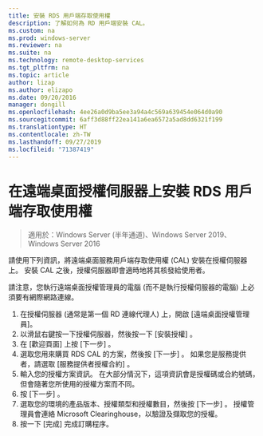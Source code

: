 ```yaml
---
title: 安裝 RDS 用戶端存取使用權
description: 了解如何為 RD 用戶端安裝 CAL。
ms.custom: na
ms.prod: windows-server
ms.reviewer: na
ms.suite: na
ms.technology: remote-desktop-services
ms.tgt_pltfrm: na
ms.topic: article
author: lizap
ms.author: elizapo
ms.date: 09/20/2016
manager: dongill
ms.openlocfilehash: 4ee26a0d9ba5ee3a94a4c569a639454e064d0a90
ms.sourcegitcommit: 6aff3d88ff22ea141a6ea6572a5ad8dd6321f199
ms.translationtype: HT
ms.contentlocale: zh-TW
ms.lasthandoff: 09/27/2019
ms.locfileid: "71387419"
---
```

# <a name="install-rds-client-access-licenses-on-the-remote-desktop-license-server"></a>在遠端桌面授權伺服器上安裝 RDS 用戶端存取使用權

>適用於：Windows Server (半年通道)、Windows Server 2019、Windows Server 2016

請使用下列資訊，將遠端桌面服務用戶端存取使用權 (CAL) 安裝在授權伺服器上。 安裝 CAL 之後，授權伺服器即會適時地將其核發給使用者。

請注意，您執行遠端桌面授權管理員的電腦 (而不是執行授權伺服器的電腦) 上必須要有網際網路連線。

1. 在授權伺服器 (通常是第一個 RD 連線代理人) 上，開啟 [遠端桌面授權管理員]。
2. 以滑鼠右鍵按一下授權伺服器，然後按一下 [安裝授權]  。
3. 在 [歡迎頁面] 上按 [下一步]  。
4. 選取您用來購買 RDS CAL 的方案，然後按 [下一步]  。 如果您是服務提供者，請選取 [服務提供者授權合約]  。
5. 輸入您的授權方案資訊。 在大部分情況下，這項資訊會是授權碼或合約號碼，但會隨著您所使用的授權方案而不同。
6. 按 [下一步]  。
7. 選取您的環境的產品版本、授權類型和授權數目，然後按 [下一步]  。 授權管理員會連絡 Microsoft Clearinghouse，以驗證及擷取您的授權。
8.  按一下 [完成]  完成訂購程序。